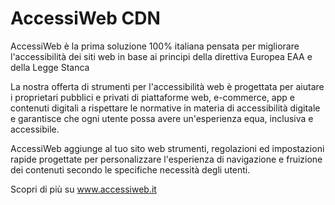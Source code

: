 # AccessiWeb CDN
AccessiWeb è la prima soluzione 100% italiana pensata per migliorare l'accessibilità dei siti web in base ai principi della direttiva Europea EAA e della Legge Stanca

La nostra offerta di strumenti per l'accessibilità web è progettata per aiutare i proprietari pubblici e privati di piattaforme web, e-commerce, app e contenuti digitali a rispettare le normative in materia di accessibilità digitale e garantisce che ogni utente possa avere un'esperienza equa, inclusiva e accessibile.

AccessiWeb aggiunge al tuo sito web strumenti, regolazioni ed impostazioni rapide progettate per personalizzare l'esperienza di navigazione e fruizione dei contenuti secondo le specifiche necessità degli utenti.

Scopri di più su www.accessiweb.it
